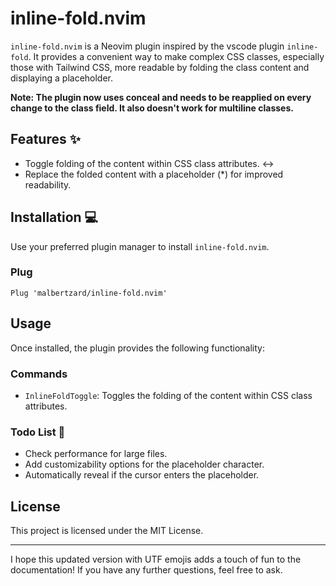 # inline-fold.nvim

`inline-fold.nvim` is a Neovim plugin inspired by the vscode plugin `inline-fold`. It provides a convenient way to make complex CSS classes, especially those with Tailwind CSS, more readable by folding the class content and displaying a placeholder.

**Note: The plugin now uses conceal and needs to be reapplied on every change to the class field. It also doesn't work for multiline classes.**

## Features ✨

- Toggle folding of the content within CSS class attributes. ↔️
- Replace the folded content with a placeholder (*) for improved readability.

## Installation 💻

Use your preferred plugin manager to install `inline-fold.nvim`.

### Plug

```
Plug 'malbertzard/inline-fold.nvim'
```

## Usage

Once installed, the plugin provides the following functionality:

### Commands

- `InlineFoldToggle`: Toggles the folding of the content within CSS class attributes.

### Todo List 📝

- Check performance for large files.
- Add customizability options for the placeholder character.
- Automatically reveal if the cursor enters the placeholder.

## License

This project is licensed under the MIT License.

---

I hope this updated version with UTF emojis adds a touch of fun to the documentation! If you have any further questions, feel free to ask.
